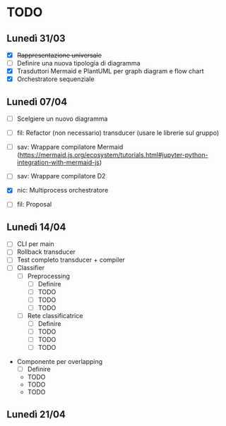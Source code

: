 # TODO

## Lunedì 31/03

- [x] ~~Rappresentazione universale~~
- [ ] Definire una nuova tipologia di diagramma
- [x] Trasduttori Mermaid e PlantUML per graph diagram e flow chart
- [x] Orchestratore sequenziale

## Lunedì 07/04

- [ ] Scelgiere un nuovo diagramma
- [ ] fil: Refactor (non necessario) transducer (usare le librerie sul gruppo)
- [ ] sav: Wrappare compilatore Mermaid (https://mermaid.js.org/ecosystem/tutorials.html#jupyter-python-integration-with-mermaid-js)
- [ ] sav: Wrappare compilatore D2
- [x] nic: Multiprocess orchestratore
- [ ] fil: Proposal


## Lunedì 14/04

- [ ] CLI per main
- [ ] Rollback transducer
- [ ] Test completo transducer + compiler
- [ ] Classifier
  - [ ] Preprocessing
    - [ ] Definire
    - [ ] TODO
    - [ ] TODO
    - [ ] TODO
  - [ ] Rete classificatrice
    - [ ] Definire
    - [ ] TODO
    - [ ] TODO
    - [ ] TODO
- Componente per overlapping
  - [ ] Definire
  - TODO
  - TODO
  - TODO

## Lunedì 21/04


